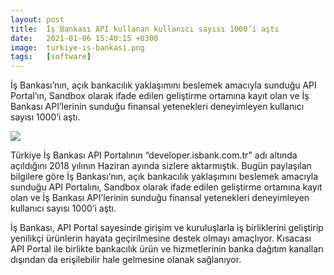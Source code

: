 ```yaml
---
layout: post
title:  İş Bankası API kullanan kullanıcı sayısı 1000’i aştı
date:   2021-01-06 15:40:15 +0300
image:  turkiye-is-bankasi.png
tags:   [software]
---
```


İş Bankası’nın, açık bankacılık yaklaşımını beslemek amacıyla sunduğu API Portal’ın, Sandbox olarak ifade edilen geliştirme ortamına kayıt olan ve İş Bankası API’lerinin sunduğu finansal yetenekleri deneyimleyen kullanıcı sayısı 1000’i aştı.


![]({{site.baseurl}}/img/isbankasi-api.png)



Türkiye İş Bankası API Portalının “developer.isbank.com.tr" adı altında açıldığını 2018 yılının Haziran ayında sizlere aktarmıştık. Bugün paylaşılan bilgilere göre İş Bankası’nın, açık bankacılık yaklaşımını beslemek amacıyla sunduğu API Portalını, Sandbox olarak ifade edilen geliştirme ortamına kayıt olan ve İş Bankası API’lerinin sunduğu finansal yetenekleri deneyimleyen kullanıcı sayısı 1000’i aştı.

İş Bankası, API Portal sayesinde girişim ve kuruluşlarla iş birliklerini geliştirip yenilikçi ürünlerin hayata geçirilmesine destek olmayı amaçlıyor. Kısacası API Portal ile birlikte bankacılık ürün ve hizmetlerinin banka dağıtım kanalları dışından da erişilebilir hale gelmesine olanak sağlanıyor.

